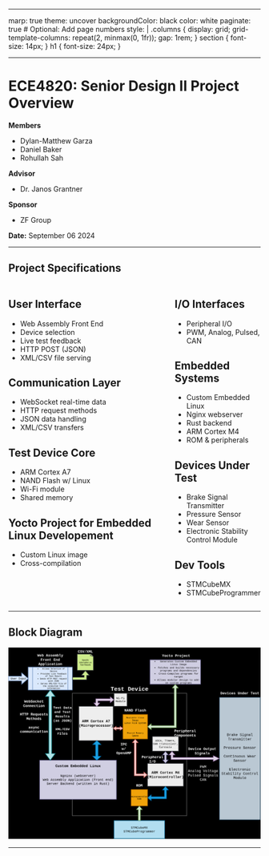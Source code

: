 ----
marp: true
theme: uncover
backgroundColor: black
color: white
paginate: true  # Optional: Add page numbers
style: |
  .columns {
    display: grid;
    grid-template-columns: repeat(2, minmax(0, 1fr));
    gap: 1rem;
  }
  section {
    font-size: 14px;
  }
  h1 {
    font-size: 24px;
  }

----
# ECE4820: Senior Design II Project Overview

**Members**
- Dylan-Matthew Garza
- Daniel Baker
- Rohullah Sah

**Advisor**
- Dr. Janos Grantner

**Sponsor**
- ZF Group

**Date:** September 06 2024


----
## Project Specifications


<div class="columns">
<div>

## User Interface
- Web Assembly Front End
- Device selection
- Live test feedback
- HTTP POST (JSON)
- XML/CSV file serving

## Communication Layer
- WebSocket real-time data
- HTTP request methods
- JSON data handling
- XML/CSV transfers

## Test Device Core
- ARM Cortex A7
- NAND Flash w/ Linux
- Wi-Fi module
- Shared memory

## Yocto Project for Embedded Linux Developement
- Custom Linux image
- Cross-compilation


</div>
<div>

## I/O Interfaces
- Peripheral I/O
- PWM, Analog, Pulsed, CAN

## Embedded Systems
- Custom Embedded Linux
- Nginx webserver
- Rust backend
- ARM Cortex M4
- ROM & peripherals



## Devices Under Test
- Brake Signal Transmitter
- Pressure Sensor
- Wear Sensor
- Electronic Stability Control Module

## Dev Tools
- STMCubeMX
- STMCubeProgrammer

</div>
</div>

----
## Block Diagram

![height:600px](block_diagram.drawio.png)

----
